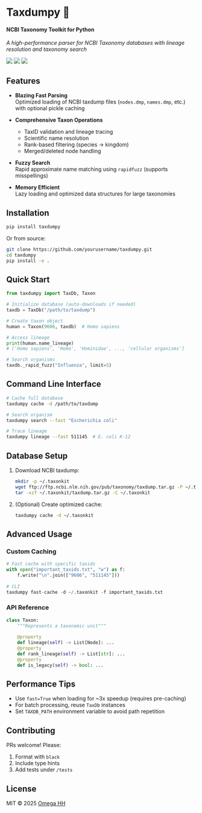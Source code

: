 # Taxdumpy 🧬

#### NCBI Taxonomy Toolkit for Python

*A high-performance parser for NCBI Taxonomy databases with lineage resolution and taxonomy search*

![](https://img.shields.io/badge/license-MIT-blue.svg)
![](https://img.shields.io/badge/python-3.10+-blue.svg)
![](https://img.shields.io/pypi/v/taxdumpy?color=green)

## Features

- **Blazing Fast Parsing**  
  Optimized loading of NCBI taxdump files (`nodes.dmp`, `names.dmp`, etc.) with optional pickle caching

- **Comprehensive Taxon Operations**  
  - TaxID validation and lineage tracing
  - Scientific name resolution
  - Rank-based filtering (species → kingdom)
  - Merged/deleted node handling

- **Fuzzy Search**  
  Rapid approximate name matching using `rapidfuzz` (supports misspellings)

- **Memory Efficient**  
  Lazy loading and optimized data structures for large taxonomies

## Installation

```bash
pip install taxdumpy
```

Or from source:
```bash
git clone https://github.com/yourusername/taxdumpy.git
cd taxdumpy
pip install -e .
```

## Quick Start

```python
from taxdumpy import TaxDb, Taxon

# Initialize database (auto-downloads if needed)
taxdb = TaxDb("/path/to/taxdump")

# Create taxon object
human = Taxon(9606, taxdb)  # Homo sapiens

# Access lineage
print(human.name_lineage)
# ['Homo sapiens', 'Homo', 'Hominidae', ..., 'cellular organisms']

# Search organisms
taxdb._rapid_fuzz("Influenza", limit=5)
```

## Command Line Interface

```bash
# Cache full database
taxdumpy cache -d /path/to/taxdump

# Search organism
taxdumpy search --fast "Escherichia coli"

# Trace lineage
taxdumpy lineage --fast 511145  # E. coli K-12
```

## Database Setup

1. Download NCBI taxdump:  
   ```bash
   mkdir -p ~/.taxonkit
   wget ftp://ftp.ncbi.nlm.nih.gov/pub/taxonomy/taxdump.tar.gz -P ~/.taxonkit
   tar -xzf ~/.taxonkit/taxdump.tar.gz -C ~/.taxonkit
   ```

2. (Optional) Create optimized cache:  
   ```bash
   taxdumpy cache -d ~/.taxonkit
   ```

## Advanced Usage

### Custom Caching
```python
# Fast cache with specific taxids
with open("important_taxids.txt", "w") as f:
    f.write("\n".join(["9606", "511145"]))
    
# CLI
taxdumpy fast-cache -d ~/.taxonkit -f important_taxids.txt
```

### API Reference
```python
class Taxon:
    """Represents a taxonomic unit"""
    
    @property
    def lineage(self) -> List[Node]: ...
    @property
    def rank_lineage(self) -> List[str]: ...
    @property
    def is_legacy(self) -> bool: ...
```

## Performance Tips

- Use `fast=True` when loading for ~3x speedup (requires pre-caching)
- For batch processing, reuse `TaxDb` instances
- Set `TAXDB_PATH` environment variable to avoid path repetition

## Contributing

PRs welcome! Please:
1. Format with `black`
2. Include type hints
3. Add tests under `/tests`

## License

MIT © 2025 [Omega HH](https://github.com/omegahh)
